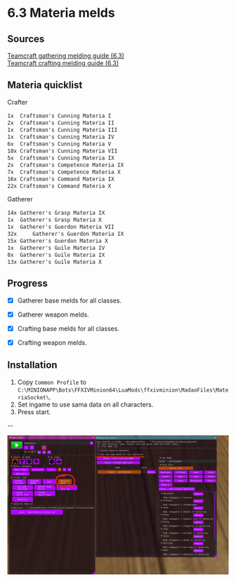 # 6.3 Materia melds

## Sources
[Teamcraft gathering melding guide (6.3)](https://guides.ffxivteamcraft.com/guide/gathering-melding-guide)  
[Teamcraft crafting melding guide (6.3)](https://guides.ffxivteamcraft.com/guide/crafting-melding-guide)  


## Materia quicklist
Crafter
```
1x	Craftsman's Cunning Materia I
2x	Craftsman's Cunning Materia II
1x	Craftsman's Cunning Materia III
1x	Craftsman's Cunning Materia IV
6x	Craftsman's Cunning Materia V
18x	Craftsman's Cunning Materia VII 
5x 	Craftsman's Cunning Materia IX 
2x	Craftsman's Competence Materia IX
7x	Craftsman's Competence Materia X
16x	Craftsman's Command Materia IX
22x	Craftsman's Command Materia X
```

Gatherer
```
14x	Gatherer's Grasp Materia IX
1x	Gatherer's Grasp Materia X
1x	Gatherer's Guerdon Materia VII
32x 	Gatherer's Guerdon Materia IX
15x	Gatherer's Guerdon Materia X
1x	Gatherer's Guile Materia IV
8x	Gatherer's Guile Materia IX
13x	Gatherer's Guile Materia X
```

## Progress
- [x] Gatherer base melds for all classes.
- [x] Gatherer weapon melds.
- [x] Crafting base melds for all classes.
- [x] Crafting weapon melds.



## Installation
1. Copy `Common Profile` to `C:\MINIONAPP\Bots\FFXIVMinion64\LuaMods\ffxivminion\MadaoFiles\MateriaSocket\`.
2. Set ingame to use sama data on all characters.
3. Press start.


--

![materimeld.png](../../../images/materiameld.png)
